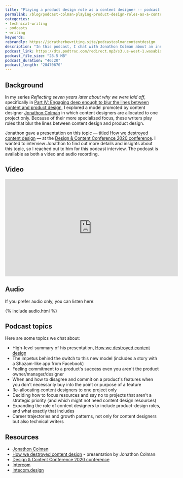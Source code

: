 ```yaml
---
title: "Playing a product design role as a content designer -- podcast with Jonathon Colman"
permalink: /blog/podcast-colman-playing-product-design-roles-as-a-content-designer/
categories:
- technical-writing
- podcasts
- writing
keywords:
rebrandly: https://idratherbewriting.site/podcastcolmancontentdesign
description: "In this podcast, I chat with Jonathon Colman about an innovative work model they implemented at Intercom with content designers. In their experimental model, content designers were allocated to one project only, and they expanded their roles to include not only content design but product design as well. These content/product designers engaged on a deeper level to help products succeed."
podcast_link: https://dts.podtrac.com/redirect.mp3/s3.us-west-1.wasabisys.com/idbwmedia.com/podcasts/colman_content_product_design.mp3
podcast_file_size: "28.5 MB"
podcast_duration: "46:20"
podcast_length: "28470670"
---
```


## Background

In my series *Reflecting seven years later about why we were laid off*, specifically in [Part IV: Engaging deep enough to blur the lines between content and product design](https://idratherbewriting.com/blog/reflecting-seven-years-later-about-layoff-colman-designer-hybrid/), I explored a model promoted by content designer [Jonathon Colman](https://noti.st/jcolman) in which content designers are allocated to one project only. Because of their more specialized focus, these writers play roles that blur the lines between content design and product design.

Jonathon gave a presentation on this topic &mdash; titled [How we destroyed content design](https://noti.st/jcolman/videos/IfDulD) &mdash; at the [Design & Content Conference 2020 conference](https://content.design/). I wanted to interview Jonathon to find out more details and insights about this topic, so I reached out to him for this podcast interview. The podcast is available as both a video and audio recording.

## Video

<iframe width="560" height="315" src="https://www.youtube.com/embed/yHxL94Q2lwc" frameborder="0" allow="accelerometer; autoplay; encrypted-media; gyroscope; picture-in-picture" allowfullscreen></iframe>

## Audio

If you prefer audio only, you can listen here:

{% include audio.html %}

## Podcast topics

Here are some topics we chat about:

* High-level summary of his presentation, [How we destroyed content design](https://noti.st/jcolman/videos/IfDulD)
* The impetus behind the switch to this new model (includes a story with a Shazam-like app from Facebook)
* Feeling commitment to a product's success even you aren't the product owner/manager/designer
* When and how to disagree and commit on a product's features when you don't necessarily buy into the point or purpose of a feature
* Re-allocating content designers to one project only
* Deciding how to focus resources and say no to projects that aren't a strategic priority (and which might not need content design resources)
* Expanding the role of content designers to include product-design roles, and what exactly that includes
* Career trajectories and growth patterns, not only for content designers but also technical writers

## Resources

* [Jonathon Colman](https://noti.st/jcolman)
* [How we destroyed content design](https://noti.st/jcolman/videos/IfDulD) - presentation by Jonathon Colman
* [Design & Content Conference 2020 conference](https://content.design/)
* [Intercom](https://www.intercom.com/)
* [Intecom.design](https://intercom.design/)
